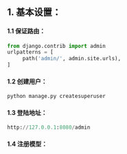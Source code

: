 ## 1. 基本设置：

#### 1.1 保证路由：

```python
from django.contrib import admin
urlpatterns = [
     path('admin/', admin.site.urls),
]
```

#### 1.2 创建用户：

```python
python manage.py createsuperuser
```

#### 1.3 登陆地址：

```python
http://127.0.0.1:8080/admin
```

#### 1.4 注册模型：





